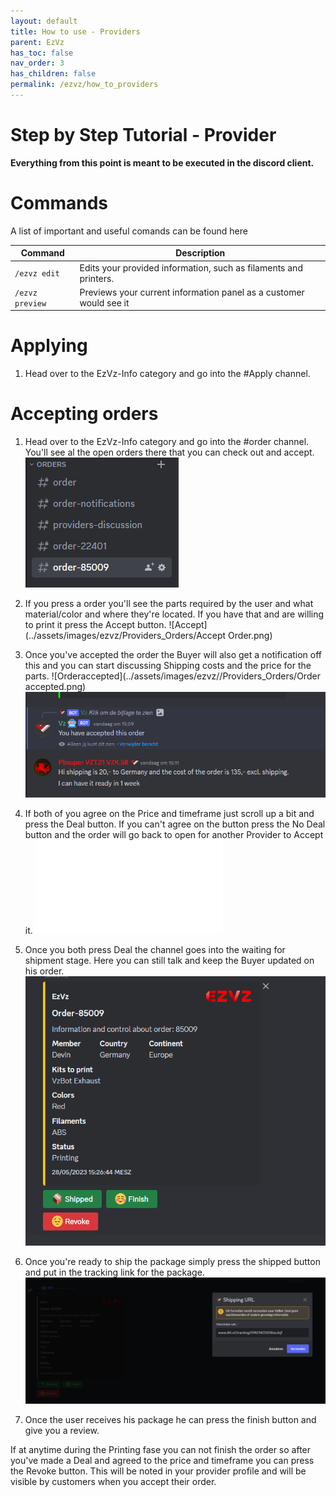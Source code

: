 ```yaml
---
layout: default
title: How to use - Providers
parent: EzVz
has_toc: false
nav_order: 3
has_children: false
permalink: /ezvz/how_to_providers
---
```



# Step by Step Tutorial - Provider

**Everything from this point is meant to be executed in the discord client.**

# Commands

A list of important and useful comands can be found here

| Command             | Description                                                        |
| ------------------- | ------------------------------------------------------------------ |
| ```/ezvz edit```    | Edits your provided information, such as filaments and printers.   |
| ```/ezvz preview``` | Previews your current information panel as a customer would see it |

# Applying

1. Head over to the EzVz-Info category and go into the #Apply channel.







# Accepting orders

1. Head over to the EzVz-Info category and go into the #order channel. You'll see al the open orders there that you can check out and accept.
![Orders](../assets/images/ezvz/Providers_Orders/Orders.png)

2. If you press a order you'll see the parts required by the user and what material/color and where they're located. If you have that and are willing to print it press the Accept button.
![Accept](../assets/images/ezvz/Providers_Orders/Accept Order.png)

3. Once you've accepted the order the Buyer will also get a notification off this and you can start discussing Shipping costs and the price for the parts.
![Orderaccepted](../assets/images/ezvz//Providers_Orders/Order accepted.png)
![Negotiation](../assets/images/ezvz/Providers_Orders/Negotiations.png)

4. If both of you agree on the Price and timeframe just scroll up a bit and press the Deal button. If you can't agree on the button press the No Deal button and the order will go back to open for another Provider to Accept it.
![deal](../assets/images/ezvz/Providers_Orders/Dealbutton.pgn)

5. Once you both press Deal the channel goes into the waiting for shipment stage. Here you can still talk and keep the Buyer updated on his order.
![Waitingforshipment](../assets/images/ezvz/Providers_Orders/Shipment_Wait.png)

6. Once you're ready to ship the package simply press the shipped button and put in the tracking link for the package.
![Shipped](../assets/images/ezvz/Providers_Orders/Shipped.png)
 
 7. Once the user receives his package he can press the finish button and give you a review.

 If at anytime during the Printing fase you can not finish the order so after you've made a Deal and agreed to the price and timeframe you can press the Revoke button. This will be noted in your provider profile and will be visible by customers when you accept their order. 